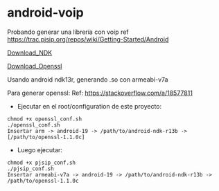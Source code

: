 # android-voip
Probando generar una librería con voip
ref https://trac.pjsip.org/repos/wiki/Getting-Started/Android

[Download_NDK](http://pnsurez.blogspot.com.ar/2015/07/download-android-ndk-tools.html)

[Download_Openssl](https://www.openssl.org/source/openssl-1.1.0c.tar.gz)

Usando android ndk13r, generando .so con armeabi-v7a

Para generar openssl:
Ref: https://stackoverflow.com/a/18577811
- Ejecutar en el root/configuration de este proyecto:
```
chmod +x openssl_conf.sh
./openssl_conf.sh
Insertar arm -> android-19 -> /path/to/android-ndk-r13b -> [/path/to/openssl-1.1.0c]
```
- Luego ejecutar:
```
chmod +x pjsip_conf.sh
./pjsip_conf.sh
Insertar armeabi-v7a -> android-19 -> /path/to/android-ndk-r13b -> /path/to/openssl-1.1.0c
```
